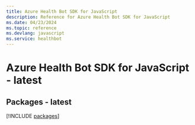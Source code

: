 ```yaml
---
title: Azure Health Bot SDK for JavaScript
description: Reference for Azure Health Bot SDK for JavaScript
ms.date: 04/23/2024
ms.topic: reference
ms.devlang: javascript
ms.service: healthbot
---
```

# Azure Health Bot SDK for JavaScript - latest
## Packages - latest
[!INCLUDE [packages](health-bot-index.md)]